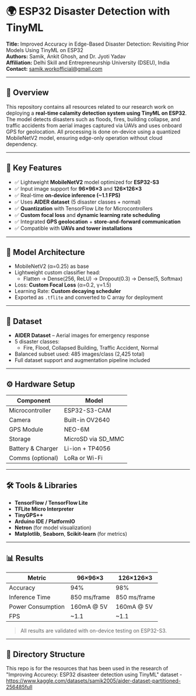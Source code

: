 # 🌍 ESP32 Disaster Detection with TinyML

**Title:** Improved Accuracy in Edge-Based Disaster Detection: Revisiting Prior Models Using TinyML on ESP32  
**Authors:** Samik, Ankit Ghosh, and Dr. Jyoti Yadav  
**Affiliation:** Delhi Skill and Entrepreneurship University (DSEU), India  
**Contact:** samik.workofficial@gmail.com

---

## 📌 Overview

This repository contains all resources related to our research work on deploying a **real-time calamity detection system using TinyML on ESP32**. The model detects disasters such as floods, fires, building collapse, and traffic accidents from aerial images captured via UAVs and uses onboard GPS for geolocation. All processing is done on-device using a quantized MobileNetV2 model, ensuring edge-only operation without cloud dependency.

---

## 🚀 Key Features

- ✅ Lightweight **MobileNetV2** model optimized for **ESP32-S3**
- ✅ Input image support for **96×96×3** and **126×126×3**
- ✅ Real-time **on-device inference (~1.1 FPS)**
- ✅ Uses **AIDER dataset** (5 disaster classes + normal)
- ✅ **Quantization** with TensorFlow Lite for Microcontrollers
- ✅ **Custom focal loss** and **dynamic learning rate scheduling**
- ✅ Integrated **GPS geolocation** + **store-and-forward communication**
- ✅ Compatible with **UAVs and tower installations**

---

## 🧠 Model Architecture

- MobileNetV2 (α=0.25) as base
- Lightweight custom classifier head:
  - Flatten → Dense(256, ReLU) → Dropout(0.3) → Dense(5, Softmax)
- Loss: **Custom Focal Loss** (α=0.2, γ=1.5)
- Learning Rate: **Custom decaying scheduler**
- Exported as `.tflite` and converted to C array for deployment

---

## 🧪 Dataset

- **AIDER Dataset** – Aerial images for emergency response
- 5 disaster classes:
  - Fire, Flood, Collapsed Building, Traffic Accident, Normal
- Balanced subset used: 485 images/class (2,425 total)
- Full dataset support and augmentation pipeline included

---

## ⚙️ Hardware Setup

| Component       | Model             |
|----------------|------------------|
| Microcontroller | ESP32-S3-CAM     |
| Camera          | Built-in OV2640  |
| GPS Module      | NEO-6M           |
| Storage         | MicroSD via SD_MMC |
| Battery & Charger | Li-ion + TP4056 |
| Comms (optional) | LoRa or Wi-Fi   |

---

## 🛠️ Tools & Libraries

- **TensorFlow / TensorFlow Lite**
- **TFLite Micro Interpreter**
- **TinyGPS++**
- **Arduino IDE / PlatformIO**
- **Netron** (for model visualization)
- **Matplotlib**, **Seaborn**, **Scikit-learn** (for metrics)

---

## 📊 Results

| Metric               | 96×96×3      | 126×126×3     |
|----------------------|--------------|----------------|
| Accuracy             | 94%          | 98%            |
| Inference Time       | 850 ms/frame | 850 ms/frame   |
| Power Consumption    | 160mA @ 5V    | 160mA @ 5V      |
| FPS                  | ~1.1         | ~1.1           |

> All results are validated with on-device testing on ESP32-S3.

---

## 🔗 Directory Structure


This repo is for the resources that has been used in the research of "Improving Accurecy: ESP32 disasteer detection using TinyML"
dataset - https://www.kaggle.com/datasets/samik2005/aider-dataset-partitioned-256485full
